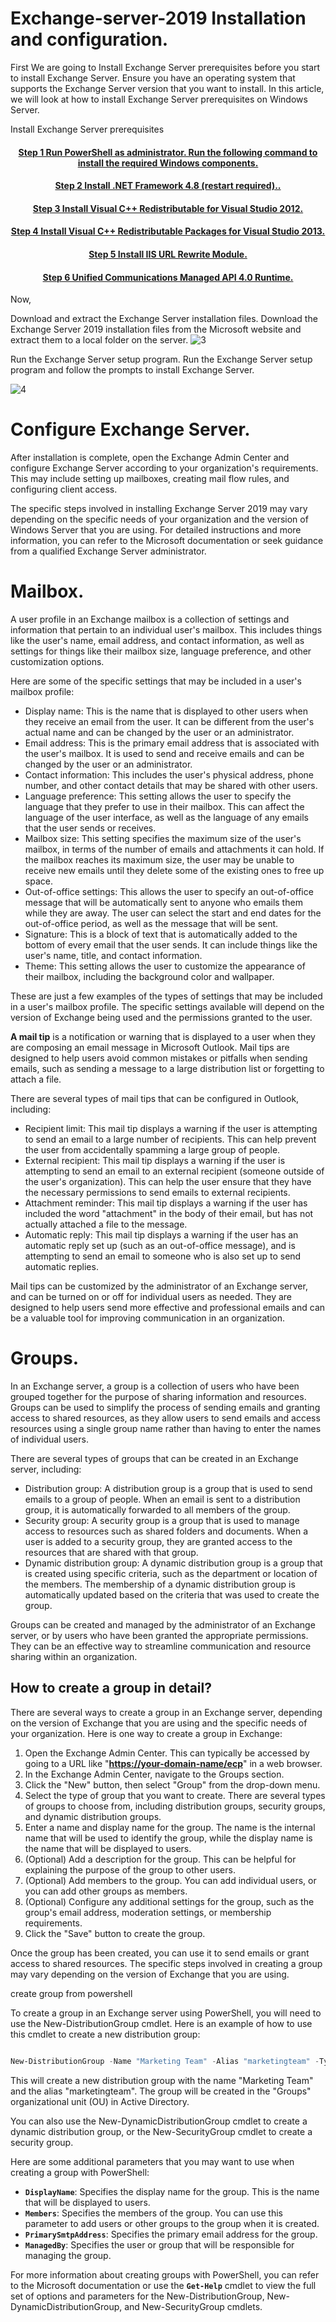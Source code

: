 # Exchange-server-2019 Installation and configuration.

First We are going to Install Exchange Server prerequisites before you start to install Exchange Server. Ensure you have an operating system that supports the Exchange Server version that you want to install. In this article, we will look at how to install Exchange Server prerequisites on Windows Server.

Install Exchange Server prerequisites

<h4 align="center"> <a href="https://github.com/MrAAGO/Exchange-server-2019/blob/main/powerhell.ps1"> Step 1 Run PowerShell as administrator. Run the following command to install the required Windows components. </a> </h4>

<h4 align="center"> <a href="https://dotnet.microsoft.com/en-us/download/dotnet-framework">Step 2 Install .NET Framework 4.8 (restart required).. </a> </h4>

<h4 align="center"> <a href="https://www.microsoft.com/en-us/download/details.aspx?id=30679">Step 3 Install Visual C++ Redistributable for Visual Studio 2012.</a> </h4>

<h4 align="center"> <a href="https://support.microsoft.com/en-us/topic/update-for-visual-c-2013-redistributable-package-d8ccd6a5-4e26-c290-517b-8da6cfdf4f10">Step 4 Install Visual C++ Redistributable Packages for Visual Studio 2013.</a> </h4>

<h4 align="center"> <a href="https://www.iis.net/downloads/microsoft/url-rewrite">Step 5 Install IIS URL Rewrite Module. </a> </h4>

<h4 align="center"> <a href="https://www.microsoft.com/en-us/download/details.aspx?id=34992">Step 6 Unified Communications Managed API 4.0 Runtime. </a> </h4>

Now,

Download and extract the Exchange Server installation files. Download the Exchange Server 2019 installation files from the Microsoft website and extract them to a local folder on the server.
![3](https://user-images.githubusercontent.com/86381942/211726954-1876bf83-4bd3-461f-ada7-82ff0d12e769.png)

Run the Exchange Server setup program. Run the Exchange Server setup program and follow the prompts to install Exchange Server.



![4](https://user-images.githubusercontent.com/86381942/211727055-b4be3745-0607-43a6-9644-f47146b2e54f.png)

<h1>Configure Exchange Server. </h1>


After installation is complete, open the Exchange Admin Center and configure Exchange Server according to your organization's requirements. This may include setting up mailboxes, creating mail flow rules, and configuring client access.

The specific steps involved in installing Exchange Server 2019 may vary depending on the specific needs of your organization and the version of Windows Server that you are using. For detailed instructions and more information, you can refer to the Microsoft documentation or seek guidance from a qualified Exchange Server administrator.


# Mailbox.

A user profile in an Exchange mailbox is a collection of settings and information that pertain to an individual user's mailbox. This includes things like the user's name, email address, and contact information, as well as settings for things like their mailbox size, language preference, and other customization options.

Here are some of the specific settings that may be included in a user's mailbox profile:

- Display name: This is the name that is displayed to other users when they receive an email from the user. It can be different from the user's actual name and can be changed by the user or an administrator.
- Email address: This is the primary email address that is associated with the user's mailbox. It is used to send and receive emails and can be changed by the user or an administrator.
- Contact information: This includes the user's physical address, phone number, and other contact details that may be shared with other users.
- Language preference: This setting allows the user to specify the language that they prefer to use in their mailbox. This can affect the language of the user interface, as well as the language of any emails that the user sends or receives.
- Mailbox size: This setting specifies the maximum size of the user's mailbox, in terms of the number of emails and attachments it can hold. If the mailbox reaches its maximum size, the user may be unable to receive new emails until they delete some of the existing ones to free up space.
- Out-of-office settings: This allows the user to specify an out-of-office message that will be automatically sent to anyone who emails them while they are away. The user can select the start and end dates for the out-of-office period, as well as the message that will be sent.
- Signature: This is a block of text that is automatically added to the bottom of every email that the user sends. It can include things like the user's name, title, and contact information.
- Theme: This setting allows the user to customize the appearance of their mailbox, including the background color and wallpaper.

These are just a few examples of the types of settings that may be included in a user's mailbox profile. The specific settings available will depend on the version of Exchange being used and the permissions granted to the user.

**A mail tip** is a notification or warning that is displayed to a user when they are composing an email message in Microsoft Outlook. Mail tips are designed to help users avoid common mistakes or pitfalls when sending emails, such as sending a message to a large distribution list or forgetting to attach a file.

There are several types of mail tips that can be configured in Outlook, including:

- Recipient limit: This mail tip displays a warning if the user is attempting to send an email to a large number of recipients. This can help prevent the user from accidentally spamming a large group of people.
- External recipient: This mail tip displays a warning if the user is attempting to send an email to an external recipient (someone outside of the user's organization). This can help the user ensure that they have the necessary permissions to send emails to external recipients.
- Attachment reminder: This mail tip displays a warning if the user has included the word "attachment" in the body of their email, but has not actually attached a file to the message.
- Automatic reply: This mail tip displays a warning if the user has an automatic reply set up (such as an out-of-office message), and is attempting to send an email to someone who is also set up to send automatic replies.

Mail tips can be customized by the administrator of an Exchange server, and can be turned on or off for individual users as needed. They are designed to help users send more effective and professional emails and can be a valuable tool for improving communication in an organization.

# Groups.

In an Exchange server, a group is a collection of users who have been grouped together for the purpose of sharing information and resources. Groups can be used to simplify the process of sending emails and granting access to shared resources, as they allow users to send emails and access resources using a single group name rather than having to enter the names of individual users.

There are several types of groups that can be created in an Exchange server, including:

- Distribution group: A distribution group is a group that is used to send emails to a group of people. When an email is sent to a distribution group, it is automatically forwarded to all members of the group.
- Security group: A security group is a group that is used to manage access to resources such as shared folders and documents. When a user is added to a security group, they are granted access to the resources that are shared with that group.
- Dynamic distribution group: A dynamic distribution group is a group that is created using specific criteria, such as the department or location of the members. The membership of a dynamic distribution group is automatically updated based on the criteria that was used to create the group.

Groups can be created and managed by the administrator of an Exchange server, or by users who have been granted the appropriate permissions. They can be an effective way to streamline communication and resource sharing within an organization.

## **How to create a group in detail?**

There are several ways to create a group in an Exchange server, depending on the version of Exchange that you are using and the specific needs of your organization. Here is one way to create a group in Exchange:

1. Open the Exchange Admin Center. This can typically be accessed by going to a URL like "**[https://your-domain-name/ecp](https://your-domain-name/ecp)**" in a web browser.
2. In the Exchange Admin Center, navigate to the Groups section.
3. Click the "New" button, then select "Group" from the drop-down menu.
4. Select the type of group that you want to create. There are several types of groups to choose from, including distribution groups, security groups, and dynamic distribution groups.
5. Enter a name and display name for the group. The name is the internal name that will be used to identify the group, while the display name is the name that will be displayed to users.
6. (Optional) Add a description for the group. This can be helpful for explaining the purpose of the group to other users.
7. (Optional) Add members to the group. You can add individual users, or you can add other groups as members.
8. (Optional) Configure any additional settings for the group, such as the group's email address, moderation settings, or membership requirements.
9. Click the "Save" button to create the group.

Once the group has been created, you can use it to send emails or grant access to shared resources. The specific steps involved in creating a group may vary depending on the version of Exchange that you are using.

create group from powershell

To create a group in an Exchange server using PowerShell, you will need to use the New-DistributionGroup cmdlet. Here is an example of how to use this cmdlet to create a new distribution group:

```powershell

New-DistributionGroup -Name "Marketing Team" -Alias "marketingteam" -Type "Distribution" -OrganizationalUnit "ou=Groups,dc=example,dc=com"

```

This will create a new distribution group with the name "Marketing Team" and the alias "marketingteam". The group will be created in the "Groups" organizational unit (OU) in Active Directory.

You can also use the New-DynamicDistributionGroup cmdlet to create a dynamic distribution group, or the New-SecurityGroup cmdlet to create a security group.

Here are some additional parameters that you may want to use when creating a group with PowerShell:

- **`DisplayName`**: Specifies the display name for the group. This is the name that will be displayed to users.
- **`Members`**: Specifies the members of the group. You can use this parameter to add users or other groups to the group when it is created.
- **`PrimarySmtpAddress`**: Specifies the primary email address for the group.
- **`ManagedBy`**: Specifies the user or group that will be responsible for managing the group.

For more information about creating groups with PowerShell, you can refer to the Microsoft documentation or use the **`Get-Help`** cmdlet to view the full set of options and parameters for the New-DistributionGroup, New-DynamicDistributionGroup, and New-SecurityGroup cmdlets.
